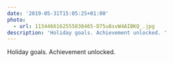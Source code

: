 ```yaml
---
date: '2019-05-31T15:05:25+01:00'
photo:
  - url: 1134466162555838465-D75u8svW4AIBKQ_.jpg
description: 'Holiday goals. Achievement unlocked. '
---
```

Holiday goals. Achievement unlocked. 
